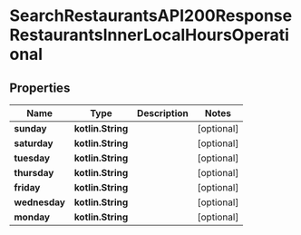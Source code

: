 
# SearchRestaurantsAPI200ResponseRestaurantsInnerLocalHoursOperational

## Properties
| Name | Type | Description | Notes |
| ------------ | ------------- | ------------- | ------------- |
| **sunday** | **kotlin.String** |  |  [optional] |
| **saturday** | **kotlin.String** |  |  [optional] |
| **tuesday** | **kotlin.String** |  |  [optional] |
| **thursday** | **kotlin.String** |  |  [optional] |
| **friday** | **kotlin.String** |  |  [optional] |
| **wednesday** | **kotlin.String** |  |  [optional] |
| **monday** | **kotlin.String** |  |  [optional] |




